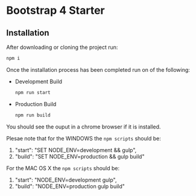 # Bootstrap 4 Starter

## Installation

After downloading or cloning the project run:

```bash
npm i
```

Once the installation process has been completed run on of the following:

- Development Build

    ```bash
    npm run start
    ```

- Production Build

    ```bash
    npm run build
    ```

You should see the ouput in a chrome browser if it is installed.

Plesae note that for the WINDOWS the ```npm scripts``` should be:

1. "start": "SET NODE_ENV=development && gulp",
1. "build": "SET NODE_ENV=production && gulp build"

For the MAC OS X the ```npm scripts``` should be:

1. "start": "NODE_ENV=development gulp",
1. "build": "NODE_ENV=production gulp build"
